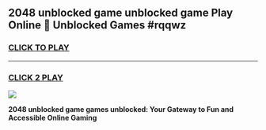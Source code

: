 
## 2048 unblocked game unblocked game Play Online 👋 Unblocked Games #rqqwz
<h3>
<a href="https://premium.freeplayer.one?title=2048_unblocked_game&ref=21F">CLICK TO PLAY</a></h3>
<hr>

<h3>
<a href="https://premium.freeplayer.one?title=2048_unblocked_game&ref=21F">CLICK 2 PLAY</a>
  
</h3>

<a href="https://premium.freeplayer.one?title=2048_unblocked_game&ref=21F/"><img src="https://clearcache.store/games.png"></a>


**2048 unblocked game games unblocked: Your Gateway to Fun and Accessible Online Gaming**
